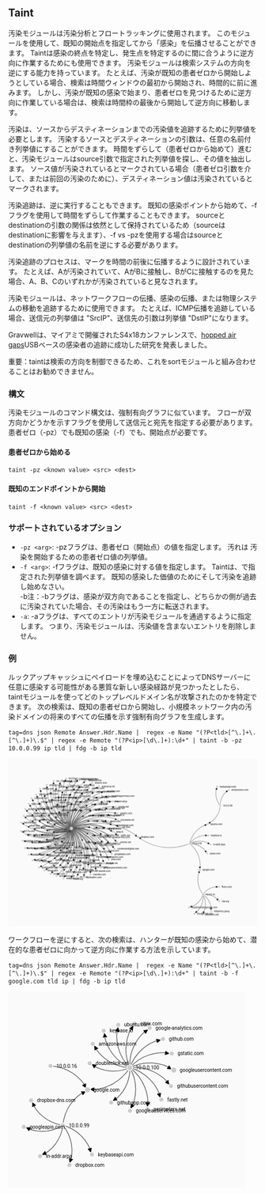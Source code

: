  
## Taint

汚染モジュールは汚染分析とフロートラッキングに使用されます。  このモジュールを使用して、既知の開始点を指定してから「感染」を伝播させることができます。  Taintは感染の終点を特定し、発生点を特定するのに間に合うように逆方向に作業するためにも使用できます。  汚染モジュールは検索システムの方向を逆にする能力を持っています。  たとえば、汚染が既知の患者ゼロから開始しようとしている場合、検索は時間ウィンドウの最初から開始され、時間的に前に進みます。  しかし、汚染が既知の感染で始まり、患者ゼロを見つけるために逆方向に作業している場合は、検索は時間枠の最後から開始して逆方向に移動します。 

汚染は、ソースからデスティネーションまでの汚染値を追跡するために列挙値を必要とします。  汚染するソースとデスティネーションの引数は、任意の名前付き列挙値にすることができます。  時間をずらして（患者ゼロから始めて）進むと、汚染モジュールはsource引数で指定された列挙値を探し、その値を抽出します。  ソース値が汚染されているとマークされている場合（患者ゼロ引数を介して、または前回の汚染のために）、デスティネーション値は汚染されているとマークされます。

汚染追跡は、逆に実行することもできます。  既知の感染ポイントから始めて、-fフラグを使用して時間をずらして作業することもできます。  sourceとdestinationの引数の関係は依然として保持されているため（sourceはdestinationに影響を与えます）、-f vs -pzを使用する場合はsourceとdestinationの列挙値の名前を逆にする必要があります。  

汚染追跡のプロセスは、マークを時間の前後に伝播するように設計されています。  たとえば、Aが汚染されていて、AがBに接触し、BがCに接触するのを見た場合、A、B、Cのいずれかが汚染されていると見なされます。


汚染モジュールは、ネットワークフローの伝播、感染の伝播、または物理システムの移動を追跡するために使用できます。  たとえば、ICMP伝播を追跡している場合、送信元の列挙値は "SrcIP"、送信先の引数は列挙値 "DstIP"になります。

Gravwellは、マイアミで開催されたS4x18カンファレンスで、[hopped air gaps](https://s4x18.com/sessions/using-force-directed-graphs-to-analyze-huge-event-datasets/)USBベースの感染者の追跡に成功した研究を発表しました。

重要：taintは検索の方向を制御できるため、これをsortモジュールと組み合わせることはお勧めできません。

### 構文

汚染モジュールのコマンド構文は、強制有向グラフに似ています。  フローが双方向かどうかを示すフラグを使用して送信元と宛先を指定する必要があります。  患者ゼロ（-pz）でも既知の感染（-f）でも、開始点が必要です。

#### 患者ゼロから始める
```
taint -pz <known value> <src> <dest>
```

#### 既知のエンドポイントから開始
```
taint -f <known value> <src> <dest>
```

### サポートされているオプション
* `-pz <arg>`: -pzフラグは、患者ゼロ（開始点）の値を指定します。  汚れは 汚染を開始するための患者ゼロ値の列挙値。
* `-f <arg>`: -fフラグは、既知の感染に対する値を指定します。  Taintは、で指定された列挙値を調べます。   既知の感染した価値のためにそして汚染を追跡し始めなさい。  
-b注：-bフラグは、感染が双方向であることを指定し、どちらかの側が過去に汚染されていた場合、その汚染はもう一方に転送されます。
* `-a`: -aフラグは、すべてのエントリが汚染モジュールを通過するように指定します。  つまり、汚染モジュールは、汚染値を含まないエントリを削除しません。

### 例

ルックアップキャッシュにペイロードを埋め込むことによってDNSサーバーに任意に感染する可能性がある悪質な新しい感染経路が見つかったとしたら、taintモジュールを使ってどのトップレベルドメイン名が攻撃されたのかを特定できます。  次の検索は、既知の患者ゼロから開始し、小規模ネットワーク内の汚染ドメインの将来のすべての伝播を示す強制有向グラフを生成します。

```
tag=dns json Remote Answer.Hdr.Name |  regex -e Name "(?P<tld>[^\.]+\.[^\.]+)\.$" | regex -e Remote "(?P<ip>[\d\.]+):\d+" | taint -b -pz 10.0.0.99 ip tld | fdg -b ip tld
```

![DNS Infection Propagation From Known Patient Zero](taintPatientZero.png)

ワークフローを逆にすると、次の検索は、ハンターが既知の感染から始めて、潜在的な患者ゼロに向かって逆方向に作業する方法を示しています。

```
tag=dns json Remote Answer.Hdr.Name |  regex -e Name "(?P<tld>[^\.]+\.[^\.]+)\.$" | regex -e Remote "(?P<ip>[\d\.]+):\d+" | taint -b -f google.com tld ip | fdg -b ip tld
```

![DNS Infection Propagation From Known End Point](taintBacktrack.png)
